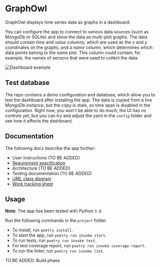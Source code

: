 # GraphOwl

GraphOwl displays time series data as graphs in a dashboard.

You can configure the app to connect to various data sources (such as MongoDb or SQLite) and show the data as multi-plot graphs. The data should contain *time* and *value* columns, which are used as the x and y coordinates on the graphs, and a *name* column, which determines which data points belong to the same plot. This column could contain, for example, the names of sensors that were used to collect the data.

![Dashboard example](https://github.com/mikkokallio/ot-harkka/blob/master/project/docs/Screenshot.png "Sensor readings")

## Test database

The repo contains a demo configuration and database, which allow you to test the dashboard after installing the app. The data is copied from a live MongoDb instance, but the copy is stale, so time span is disabled in the configuration. Right now, you won't be able to do much; the UI has no controls yet, but you can try and adjust the yaml in the `config` folder and see how it affects the dashboard.

## Documentation

The following docs describe the app further:
* User instructions (TO BE ADDED)
* [Requirement specification](https://github.com/mikkokallio/ot-harkka/blob/master/project/docs/reqs.md)
* Architecture (TO BE ADDED)
* Testing documentation (TO BE ADDED)
* [UML class diagram](https://github.com/mikkokallio/ot-harkka/blob/master/project/docs/classes.yuml)
* [Work tracking sheet](https://github.com/mikkokallio/ot-harkka/blob/master/project/docs/hours.md)

## Usage

**Note:** The app has been tested with Python `3.8`.

Run the following commands in the `project` folder.

* To install, run `poetry install`.
* To start the app, run `poetry run invoke start`.
* To run tests, run `poetry run invoke test`.
* For test coverage report, run `poetry run invoke coverage-report`.
* To run the linter, run `poetry run invoke lint`.

TO BE ADDED: Build phase
